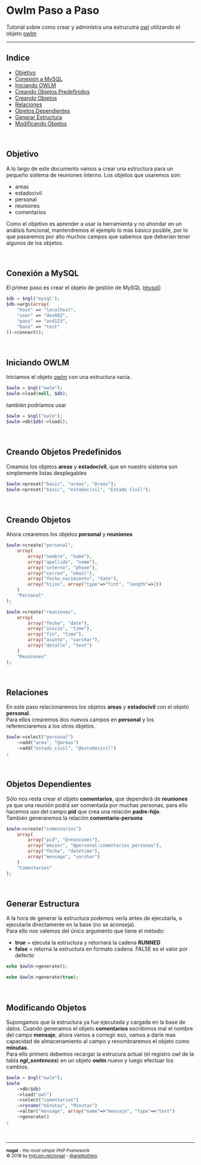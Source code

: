# Owlm Paso a Paso
Tutorial sobre como crear y administra una estrucutra [owl](owl.md) utilizando el objeto [owlm](owlm.md)
___

## Indice
- [Objetivo](#objetivo)
- [Conexión a MySQL](#conexion-a-mysql)
- [Iniciando OWLM](#iniciando-owlm)
- [Creando Objetos Predefinidos](#creando-objetos-predefinidos)
- [Creando Objetos](#creando-objetos)
- [Relaciones](#relaciones)
- [Objetos Dependientes](#objetos-dependientes)
- [Generar Estructura](#generar-estructura)
- [Modificando Objetos](#modificando-objetos)
  
&nbsp;

## Objetivo
A lo largo de este documento vamos a crear una estructura para un pequeño sistema de reuniones interno. Los objetos que usaremos son:  
- areas
- estadocivil
- personal
- reuniones
- comentarios

Como el objetivo es aprender a usar la herramienta y no ahondar en un análisis funcional, mantendremos el ejemplo lo más básico posible, por lo que pasaremos por alto muchos campos que sabemos que deberían tener algunos de los objetos.
  
&nbsp;

## Conexión a MySQL
El primer paso es crear el objeto de gestión de MySQL ([mysql](mysql.md))
``` php
$db = $ngl("mysql");
$db->args(array(
	"host" => "localhost",
	"user" => "dev002",
	"pass" => "asd123",
	"base" => "test"
))->connect();
```

&nbsp;

## Iniciando OWLM
Iniciamos el objeto [owlm](owlm.md) con una estructura vacía.
``` php
$owlm = $ngl("owlm");
$owlm->load(null, $db);
```
también podríamos usar
```php
$owlm = $ngl("owlm");
$owlm->db($db)->load();
```

&nbsp;

## Creando Objetos Predefinidos
Creamos los objetos **areas** y **estadocivil**, que en nuestro sistema son simplemente listas desplegables
``` php 
$owlm->preset("basic", "areas", "Areas");
$owlm->preset("basic", "estadocivil", "Estado Civil");
```

&nbsp;

## Creando Objetos
Ahora crearemos los objetos **personal** y **reuniones**
``` php 
$owlm->create("personal", 
	array(
		array("nombre", "name"),
		array("apellido", "name"),
		array("interno", "phone"),
		array("correo", "email"),
		array("fecha_nacimiento", "date"),
		array("hijos", array("type"=>"tint", "length"=>2))
	)
	"Personal"
);

$owlm->create("reuniones", 
	array(
		array("fecha", "date"),
		array("inicio", "time"),
		array("fin", "time"),
		array("asunto", "varchar"),
		array("detalle", "text")
	)
	"Reuniones"
);
```

&nbsp;

## Relaciones
En este paso relacionaremos los objetos **areas** y **estadocivil** con el objeto **personal**.  
Para ellos crearemos dos nuevos campos en **personal** y los referenciaremos a los otros objetos. 
``` php 
$owlm->select("personal")
	->add("area", "@areas")
	->add("estado_civil", "@estadocivil")
;
```

&nbsp;

## Objetos Dependientes
Sólo nos resta crear el objeto **comentarios**, que dependerá de **reuniones** ya que una reunión podrá ser comentada por muchas personas, para ello hacemos uso del campo **pid** que crea una relación **padre-hijo**.  
También generaremos la relación **comentario-persona**
``` php 
$owlm->create("comentarios")
	array(
		array("pid", "@reuniones"),
		array("emisor", "@personal:comentarios_personas"),
		array("fecha", "datetime"),
		array("mensage", "varchar")
	)
	"Comentarios"
);
```

&nbsp;

## Generar Estructura
A la hora de generar la estructura podemos verla antes de ejecutarla, o ejecutarla directamente en la base (no se aconseja).  
Para ello nos valemos del único argumento que tiene el método: 
- **true** = ejecuta la estructura y retornará la cadena **RUNNED**
- **false** = retorna la estructura en formato cadena. FALSE es el valor por defecto
``` php 
echo $owlm->generate();
```
``` php 
echo $owlm->generate(true);
```

&nbsp;

## Modificando Objetos
Supongamos que la estructura ya fue ejecutada y cargada en la base de datos. 
Cuando generamos el objeto **comentarios** escribimos mal el nombre del campo **mensaje**, ahora vamos a corregir eso, vamos a darle mas capacidad de almacenamiento al campo y renombraremos el objeto como **minutas**.  
Para ello primero debemos recargar la estrucura actual (el registro *owl* de la tabla *__ngl_sentences__*) en un objeto **owlm** nuevo y luego efectuar los cambios.
``` php 
$owlm = $ngl("owlm");
$owlm
	->db($db)
	->load("owl")
	->select("comentarios")
	->rename("minutas", "Minutas")
	->alter("mensage", array("name"=>"mensaje", "type"=>"text")
	->generate()
;
```

&nbsp;
___
<sub><b>nogal</b> - <em>the most simple PHP Framework</em></sub><br />
<sup>&copy; 2018 by <a href="http://hytcom.net/nogal">hytcom.net/nogal</a> - <a href="https://github.com/arielbottero">@arielbottero</a></sup><br />